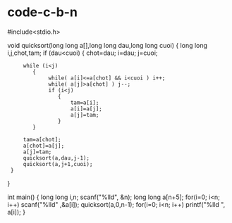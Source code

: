 # code-c-b-n
#include<stdio.h>

void quicksort(long long a[],long long dau,long long cuoi)
{
   long long i,j,chot,tam;
   if (dau<cuoi)
      {
      	 chot=dau;
         i=dau;
         j=cuoi;

         while (i<j)
	        {
        		 while( a[i]<=a[chot] && i<cuoi ) i++;
        		 while( a[j]>a[chot] ) j--; 
		 		 if (i<j)
		            {
              			tam=a[i];
              			a[i]=a[j];
             			a[j]=tam;
           			} 
       		}
     
      	 tam=a[chot];
         a[chot]=a[j];
         a[j]=tam;
         quicksort(a,dau,j-1);
         quicksort(a,j+1,cuoi);
     }
}

int main()
{
   long long i,n;
   scanf("%lld", &n);
   long long a[n+5];
   for(i=0; i<n; i++)
      scanf("%lld" ,&a[i]);
   quicksort(a,0,n-1);
   for(i=0; i<n; i++)
      printf("%lld ", a[i]);
}
